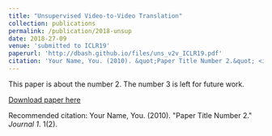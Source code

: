```yaml
---
title: "Unsupervised Video-to-Video Translation"
collection: publications
permalink: /publication/2018-unsup
date: 2018-27-09
venue: 'submitted to ICLR19'
paperurl: 'http://dbash.github.io/files/uns_v2v_ICLR19.pdf'
citation: 'Your Name, You. (2010). &quot;Paper Title Number 2.&quot; <i>Journal 1</i>. 1(2).'
---
```

This paper is about the number 2. The number 3 is left for future work.

[Download paper here](http://academicpages.github.io/files/paper2.pdf)

Recommended citation: Your Name, You. (2010). "Paper Title Number 2." <i>Journal 1</i>. 1(2).

